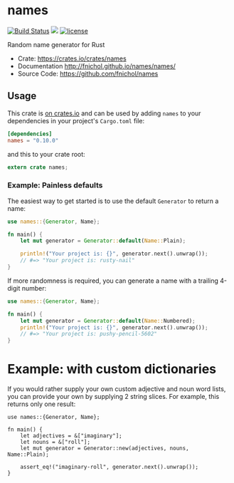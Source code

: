 # names

[![Build Status](https://travis-ci.org/fnichol/names.svg?branch=master)](https://travis-ci.org/fnichol/names) [![](http://meritbadge.herokuapp.com/names)](https://crates.io/crates/names) [![license](http://img.shields.io/badge/license-MIT-blue.svg)](https://github.com/fnichol/names/blob/master/LICENSE-MIT)

Random name generator for Rust

* Crate: https://crates.io/crates/names
* Documentation http://fnichol.github.io/names/names/
* Source Code: https://github.com/fnichol/names

## Usage

This crate is [on crates.io](https://crates.io/crates/names) and can be
used by adding `names` to your dependencies in your project's `Cargo.toml`
file:

```toml
[dependencies]
names = "0.10.0"
```

and this to your crate root:

```rust
extern crate names;
```

### Example: Painless defaults

The easiest way to get started is to use the default `Generator` to return
a name:

```rust
use names::{Generator, Name};

fn main() {
    let mut generator = Generator::default(Name::Plain);

    println!("Your project is: {}", generator.next().unwrap());
    // #=> "Your project is: rusty-nail"
}
```

If more randomness is required, you can generate a name with a trailing
4-digit number:

```rust
use names::{Generator, Name};

fn main() {
    let mut generator = Generator::default(Name::Numbered);
    println!("Your project is: {}", generator.next().unwrap());
    // #=> "Your project is: pushy-pencil-5602"
}
```

# Example: with custom dictionaries

If you would rather supply your own custom adjective and noun word lists,
you can provide your own by supplying 2 string slices. For example,
this returns only one result:

```
use names::{Generator, Name};

fn main() {
    let adjectives = &["imaginary"];
    let nouns = &["roll"];
    let mut generator = Generator::new(adjectives, nouns, Name::Plain);

    assert_eq!("imaginary-roll", generator.next().unwrap());
}
```
